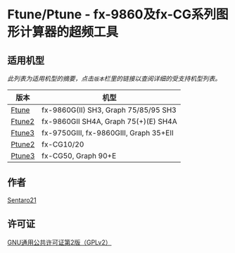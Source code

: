 # Ftune/Ptune - fx-9860及fx-CG系列图形计算器的超频工具

## 适用机型

_此列表为适用机型的摘要，点击`版本`栏里的链接以查阅详细的受支持机型列表。_

版本                                                                            | 机型
---                                                                             | ---
[Ftune](https://gitea.planet-casio.com/CalcLoverHK/Ftune-Ptune/wiki/Ftune)      | fx-9860G(II) SH3, Graph 75/85/95 SH3
[Ftune2](https://gitea.planet-casio.com/CalcLoverHK/Ftune-Ptune/wiki/Ftune2)    | fx-9860GII SH4A, Graph 75(+)(E) SH4A
[Ftune3](https://gitea.planet-casio.com/CalcLoverHK/Ftune-Ptune/wiki/Ftune3)    | fx-9750GIII, fx-9860GIII, Graph 35+EII
[Ptune2](https://gitea.planet-casio.com/CalcLoverHK/Ftune-Ptune/wiki/Ptune2)    | fx-CG10/20
[Ptune3](https://gitea.planet-casio.com/CalcLoverHK/Ftune-Ptune/wiki/Ptune3)    | fx-CG50, Graph 90+E

## 作者

[Sentaro21](mailto:sentaro21@pm.matrix.jp)

## 许可证

[GNU通用公共许可证第2版（GPLv2）](LICENSE.md)